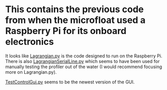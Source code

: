 # This contains the previous code from when the microfloat used a Raspberry Pi for its onboard electronics

It looks like [Lagrangian.py](https://github.gatech.edu/mwoodward6/LagrangianProfiler/blob/master/Old%20Code/Lagrangian.py) is the code designed to run on the Raspberry Pi. There is also [LagrangianSerialLine.py](https://github.gatech.edu/mwoodward6/LagrangianProfiler/blob/master/Old%20Code/LagrangianSerialLine.py) which seems to have been used for manually testing the profiler out of the water (I would recommend focusing more on Lagrangian.py).

[TestControlGui.py](https://github.gatech.edu/mwoodward6/LagrangianProfiler/blob/master/Old%20Code/TestControlGUI.py) seems to be the newest version of the GUI.
